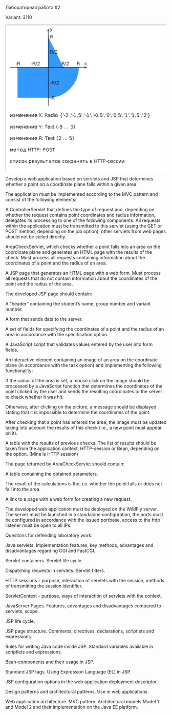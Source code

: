 Лабораторная работа #2

Variant: 3110

![area](task.png)

Develop a web application based on servlets and JSP that determines whether a point on a coordinate plane falls within a given area.

The application must be implemented according to the MVC pattern and consist of the following elements:

A ControllerServlet that defines the type of request and, depending on whether the request contains point coordinates and radius information, delegates its processing to one of the following components. All requests within the application must be transmitted to this servlet (using the GET or POST method, depending on the job option); other servlets from web pages should not be called directly.

AreaCheckServlet, which checks whether a point falls into an area on the coordinate plane and generates an HTML page with the results of the check. Must process all requests containing information about the coordinates of a point and the radius of an area.

A JSP page that generates an HTML page with a web form. Must process all requests that do not contain information about the coordinates of the point and the radius of the area.

The developed JSP page should contain:

A “header” containing the student’s name, group number and variant number.

A form that sends data to the server.

A set of fields for specifying the coordinates of a point and the radius of an area in accordance with the specification option.

A JavaScript script that validates values ​​entered by the user into form fields.

An interactive element containing an image of an area on the coordinate plane (in accordance with the task option) and implementing the following functionality:

If the radius of the area is set, a mouse click on the image should be processed by a JavaScript function that determines the coordinates of the point clicked by the user and sends the resulting coordinates to the server to check whether it was hit.

Otherwise, after clicking on the picture, a message should be displayed stating that it is impossible to determine the coordinates of the point.

After checking that a point has entered the area, the image must be updated taking into account the results of this check (i.e., a new point must appear on it).

A table with the results of previous checks. The list of results should be taken from the application context, HTTP-session or Bean, depending on the option. (Mine is HTTP session)

The page returned by AreaCheckServlet should contain:

A table containing the obtained parameters.

The result of the calculations is the, i.e. whether the point falls or does not fall into the area.

A link to a page with a web form for creating a new request.

The developed web application must be deployed on the WildFly server. The server must be launched in a standalone configuration, the ports must be configured in accordance with the issued portbase, access to the http listener must be open to all IPs.

Questions for defending laboratory work:

Java servlets. Implementation features, key methods, advantages and disadvantages regarding CGI and FastCGI.

Servlet containers. Servlet life cycle.

Dispatching requests in servlets. Servlet filters.

HTTP sessions - purpose, interaction of servlets with the session, methods of transmitting the session identifier.

ServletContext - purpose, ways of interaction of servlets with the context.

JavaServer Pages. Features, advantages and disadvantages compared to servlets, scope.

JSP life cycle.

JSP page structure. Comments, directives, declarations, scriptlets and expressions.

Rules for writing Java code inside JSP. Standard variables available in scriptlets and expressions.

Bean-components and their usage in JSP.

Standard JSP tags. Using Expression Language (EL) in JSP.

JSP configuration options in the web application deployment descriptor.

Design patterns and architectural patterns. Use in web applications.

Web application architecture. MVC pattern. Architectural models Model 1 and Model 2 and their implementation on the Java EE platform.
